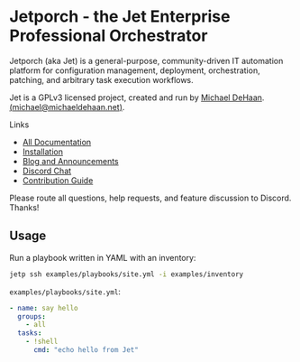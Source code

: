 # Jetporch - the Jet Enterprise Professional Orchestrator

Jetporch (aka Jet) is a general-purpose, community-driven IT automation platform for configuration management, 
deployment, orchestration, patching, and arbitrary task execution workflows. 

Jet is a GPLv3 licensed project, created and run by [Michael DeHaan](https://home.laserllama.net). [(<michael@michaeldehaan.net>)](mailto:michael@michaeldehaan.net).

Links

* [All Documentation](https://www.jetporch.com/)
* [Installation](https://www.jetporch.com/basics/installing-from-source)
* [Blog and Announcements](https://jetporch.substack.com/)
* [Discord Chat](https://www.jetporch.com/community/discord-chat)
* [Contribution Guide](https://www.jetporch.com/community/contributing)

Please route all questions, help requests, and feature discussion to Discord. Thanks!

## Usage

Run a playbook written in YAML with an inventory:

```bash
jetp ssh examples/playbooks/site.yml -i examples/inventory
```

`examples/playbooks/site.yml`:

```yaml
- name: say hello
  groups:
    - all
  tasks:
    - !shell
      cmd: "echo hello from Jet"
```
